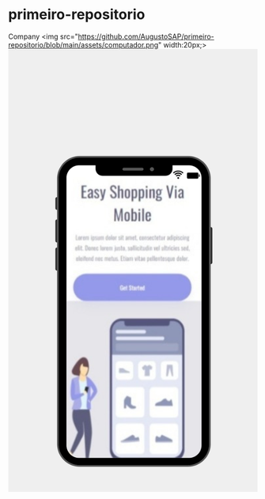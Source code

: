 # primeiro-repositorio

Company 
<img src="https://github.com/AugustoSAP/primeiro-repositorio/blob/main/assets/computador.png" width:20px;>
<img src="https://github.com/AugustoSAP/primeiro-repositorio/blob/main/assets/celular.png">
